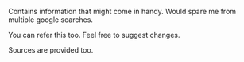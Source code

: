 Contains information that might come in handy. Would spare me from multiple google searches.

You can refer this too. Feel free to suggest changes.

Sources are provided too. 
